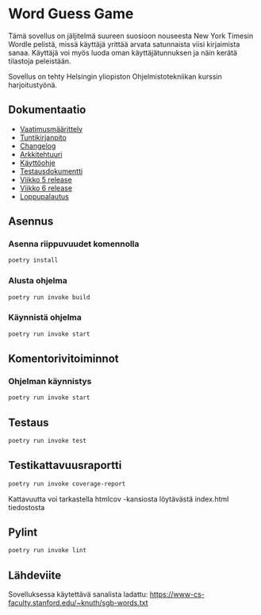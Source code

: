 # Word Guess Game

Tämä sovellus on jäljitelmä suureen suosioon nouseesta New York Timesin Wordle pelistä, missä käyttäjä yrittää arvata satunnaista viisi kirjaimista sanaa. Käyttäjä voi myös luoda oman käyttäjätunnuksen ja näin kerätä tilastoja peleistään. 

Sovellus on tehty Helsingin yliopiston Ohjelmistotekniikan kurssin harjoitustyönä.

## Dokumentaatio

- [Vaatimusmäärittely](dokumentaatio/vaatimusmaarittely.md)
- [Tuntikirjanpito](dokumentaatio/tuntikirjanpito.md)
- [Changelog](dokumentaatio/changelog.md)
- [Arkkitehtuuri](dokumentaatio/arkkitehtuuri.md)
- [Käyttöohje](dokumentaatio/kayttoohje.md)
- [Testausdokumentti](dokumentaatio/testaus.md)
- [Viikko 5 release](https://github.com/rauhja/ot-harjoitustyo/releases/tag/Viikko5)
- [Viikko 6 release](https://github.com/rauhja/ot-harjoitustyo/releases/tag/Viikko6)
- [Loppupalautus](https://github.com/rauhja/ot-harjoitustyo/releases/tag/Loppupalautus)

## Asennus

### Asenna riippuvuudet komennolla

```bash
poetry install
```
### Alusta ohjelma

```bash
poetry run invoke build
```

### Käynnistä ohjelma

```bash
poetry run invoke start
```

## Komentorivitoiminnot

### Ohjelman käynnistys

```bash
poetry run invoke start
```

## Testaus

```bash
poetry run invoke test
```

## Testikattavuusraportti

```bash
poetry run invoke coverage-report
```
Kattavuutta voi tarkastella htmlcov -kansiosta löytävästä index.html tiedostosta

## Pylint

```bash
poetry run invoke lint
```

## Lähdeviite

Sovelluksessa käytettävä sanalista ladattu:
https://www-cs-faculty.stanford.edu/~knuth/sgb-words.txt